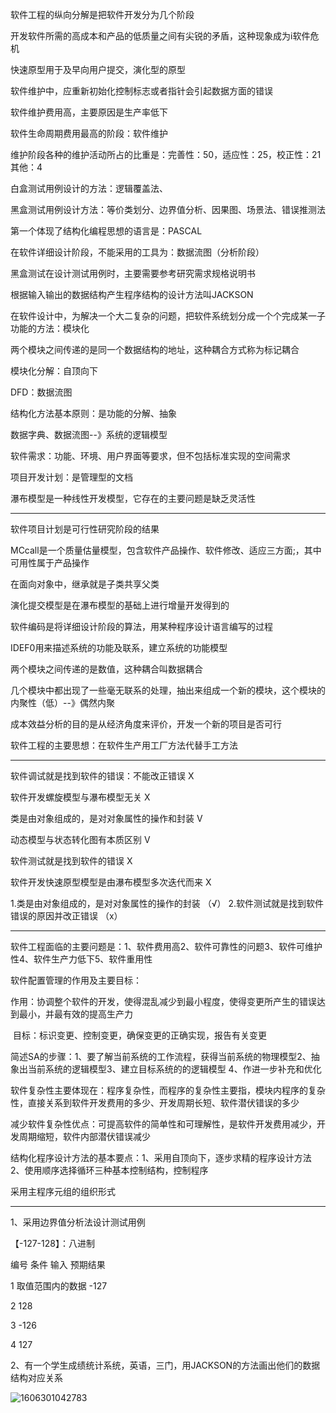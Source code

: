 软件工程的纵向分解是把软件开发分为几个阶段

开发软件所需的高成本和产品的低质量之间有尖锐的矛盾，这种现象成为i软件危机

快速原型用于及早向用户提交，演化型的原型

软件维护中，应重新初始化控制标志或者指针会引起数据方面的错误

软件维护费用高，主要原因是生产率低下

软件生命周期费用最高的阶段：软件维护

维护阶段各种的维护活动所占的比重是：完善性：50，适应性：25，校正性：21 其他：4

白盒测试用例设计的方法：逻辑覆盖法、

黑盒测试用例设计方法：等价类划分、边界值分析、因果图、场景法、错误推测法

第一个体现了结构化编程思想的语言是：PASCAL

在软件详细设计阶段，不能采用的工具为：数据流图（分析阶段）

黑盒测试在设计测试用例时，主要需要参考研究需求规格说明书

根据输入输出的数据结构产生程序结构的设计方法叫JACKSON

在软件设计中，为解决一个大二复杂的问题，把软件系统划分成一个个完成某一子功能的方法：模块化

两个模块之间传递的是同一个数据结构的地址，这种耦合方式称为标记耦合

模块化分解：自顶向下

DFD：数据流图

结构化方法基本原则：是功能的分解、抽象

数据字典、数据流图--》系统的逻辑模型

软件需求：功能、环境、用户界面等要求，但不包括标准实现的空间需求

项目开发计划：是管理型的文档

瀑布模型是一种线性开发模型，它存在的主要问题是缺乏灵活性





-------------------------------------------------

软件项目计划是可行性研究阶段的结果

MCcall是一个质量估量模型，包含软件产品操作、软件修改、适应三方面;，其中可用性属于产品操作

在面向对象中，继承就是子类共享父类

演化提交模型是在瀑布模型的基础上进行增量开发得到的

软件编码是将详细设计阶段的算法，用某种程序设计语言编写的过程

IDEF0用来描述系统的功能及联系，建立系统的功能模型

两个模块之间传递的是数值，这种耦合叫数据耦合

几个模块中都出现了一些毫无联系的处理，抽出来组成一个新的模块，这个模块的内聚性（低）--》偶然内聚

成本效益分析的目的是从经济角度来评价，开发一个新的项目是否可行

软件工程的主要思想：在软件生产用工厂方法代替手工方法

-----------------------------------

软件调试就是找到软件的错误：不能改正错误  X

软件开发螺旋模型与瀑布模型无关 X

类是由对象组成的，是对对象属性的操作和封装 V

动态模型与状态转化图有本质区别 V

软件测试就是找到软件的错误  X

软件开发快速原型模型是由瀑布模型多次迭代而来 X

1.类是由对象组成的，是对对象属性的操作的封装 （√）
2.软件测试就是找到软件错误的原因并改正错误 （x） 

-------------------------------------------------------------



软件工程面临的主要问题是：1、软件费用高2、软件可靠性的问题3、软件可维护性4、软件生产力低下5、软件重用性

软件配置管理的作用及主要目标：

​		作用：协调整个软件的开发，使得混乱减少到最小程度，使得变更所产生的错误达到最小，并最有效的提高生产力

​		目标：标识变更、控制变更，确保变更的正确实现，报告有关变更

简述SA的步骤：1、要了解当前系统的工作流程，获得当前系统的物理模型2、抽象出当前系统的逻辑模型3、建立目标系统的的逻辑模型							4、作进一步补充和优化

软件复杂性主要体现在：程序复杂性，而程序的复杂性主要指，模块内程序的复杂性，直接关系到软件开发费用的多少、开发周期长短、软件潜伏错误的多少

减少软件复杂性优点：可提高软件的简单性和可理解性，是软件开发费用减少，开发周期缩短，软件内部潜伏错误减少

结构化程序设计方法的基本要点：1、采用自顶向下，逐步求精的程序设计方法2、使用顺序选择循环三种基本控制结构，控制程序

采用主程序元组的组织形式



--------------------------------------------

1、采用边界值分析法设计测试用例

【-127-128】：八进制

编号	条件										输入		预期结果

1		取值范围内的数据				-127

2														128

3														-126

4														127

2、有一个学生成绩统计系统，英语，三门，用JACKSON的方法画出他们的数据结构对应关系

![1606301042783](C:\Users\suliu\AppData\Roaming\Typora\typora-user-images\1606301042783.png)

